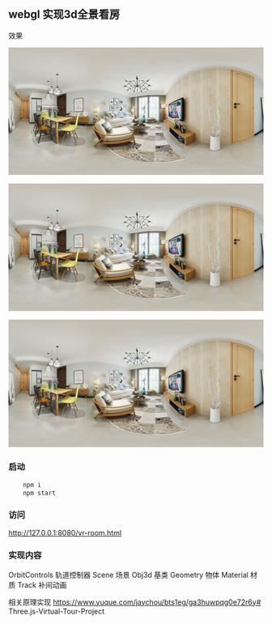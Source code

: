 ## webgl 实现3d全景看房

效果

![image](https://github.com/AwJayChou/webgl-vr-room/blob/main/images/room1.jpg)

![image](https://github.com/AwJayChou/webgl-vr-room/blob/main/images/room2.jpg)

![image](https://github.com/AwJayChou/webgl-vr-room/blob/main/images/room3.jpg)


### 启动
```
    npm i
    npm start
```

### 访问
http://127.0.0.1:8080/vr-room.html

### 实现内容
OrbitControls 轨道控制器
Scene 场景
Obj3d 基类
Geometry 物体
Material 材质
Track 补间动画

相关原理实现
https://www.yuque.com/jaychou/bts1eg/ga3huwpqg0e72r6y#   T h r e e . j s - V i r t u a l - T o u r - P r o j e c t 
 
 